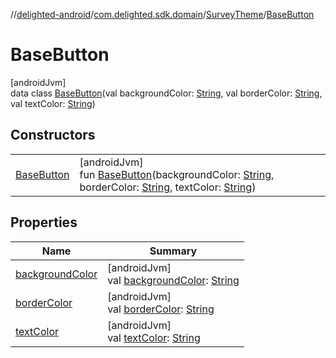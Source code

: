 //[delighted-android](../../../../index.md)/[com.delighted.sdk.domain](../../index.md)/[SurveyTheme](../index.md)/[BaseButton](index.md)

# BaseButton

[androidJvm]\
data class [BaseButton](index.md)(val backgroundColor: [String](https://kotlinlang.org/api/latest/jvm/stdlib/kotlin/-string/index.html), val borderColor: [String](https://kotlinlang.org/api/latest/jvm/stdlib/kotlin/-string/index.html), val textColor: [String](https://kotlinlang.org/api/latest/jvm/stdlib/kotlin/-string/index.html))

## Constructors

| | |
|---|---|
| [BaseButton](-base-button.md) | [androidJvm]<br>fun [BaseButton](-base-button.md)(backgroundColor: [String](https://kotlinlang.org/api/latest/jvm/stdlib/kotlin/-string/index.html), borderColor: [String](https://kotlinlang.org/api/latest/jvm/stdlib/kotlin/-string/index.html), textColor: [String](https://kotlinlang.org/api/latest/jvm/stdlib/kotlin/-string/index.html)) |

## Properties

| Name | Summary |
|---|---|
| [backgroundColor](background-color.md) | [androidJvm]<br>val [backgroundColor](background-color.md): [String](https://kotlinlang.org/api/latest/jvm/stdlib/kotlin/-string/index.html) |
| [borderColor](border-color.md) | [androidJvm]<br>val [borderColor](border-color.md): [String](https://kotlinlang.org/api/latest/jvm/stdlib/kotlin/-string/index.html) |
| [textColor](text-color.md) | [androidJvm]<br>val [textColor](text-color.md): [String](https://kotlinlang.org/api/latest/jvm/stdlib/kotlin/-string/index.html) |
